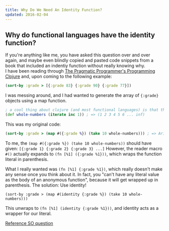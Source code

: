 ```yaml
---
title: Why Do We Need An Identity Function?
updated: 2016-02-04
---
```


## Why do functional languages have the identity function?
If you're anything like me, you have asked this question over and over again, and maybe even blindly copied and pasted code snippets from a book that included an indentiy function without really knowing why.  
I have been reading through [The Pragmatic Programmer's Programming Clojure](https://pragprog.com/book/shcloj2/programming-clojure) and, upon coming to the following example:

```clj
(sort-by :grade > [{:grade 83} {:grade 90} {:grade 77}])
```

I was messing around, and I had wanted to generate the array of `{:grade}` objects using a map function.

```clj
; a cool thing about clojure (and most functional languages) is that they grok the concept of infinite lists pretty well.
(def whole-numbers (iterate inc 1)) ; => (1 2 3 4 5 6 ... inf)
```

This was my original code:

```clj
(sort-by :grade > (map #({:grade %}) (take 10 whole-numbers))) ; => ArityException Wrong number of args (0) passed to: PersistentArrayMap
```

To me, the `(map #({:grade %}) (take 10 whole-numbers))` should have given:
`[{:grade 1} {:grade 2} {:grade 3} ...]`
However, the reader macro `#()` actually expands to `(fn [%1] ({:grade %1}))`, which wraps the function literal in parenthesis.

What I really wanted was `(fn [%1] {:grade %1})`, which really doesn't make any  sense once you think about it.
In fact, you "can't have any literal value as the body of an anonymous function", because it will get wrapped up in parenthesis.
The solution: Use identity!  

```
(sort-by :grade > (map #(identity {:grade %}) (take 10 whole-numbers)))
```

This unwraps to `(fn [%1] (identity {:grade %1}))`, and identity acts as a wrapper for our literal.

[Reference SO question](http://stackoverflow.com/questions/2020570/common-programming-mistakes-for-clojure-developers-to-avoid)
